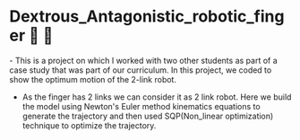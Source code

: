 <h1> Dextrous_Antagonistic_robotic_finger 🤖 🤞 </h1>
- This is a project on which I worked with two other students as part of a case study that was part of our curriculum. In this project, we coded to show the optimum motion of the 2-link robot.

- As the finger has 2 links we can consider it as 2 link robot. Here we build the model using Newton's Euler method kinematics equations to generate the trajectory and then used 
SQP(Non_linear optimization) technique to optimize the trajectory.
